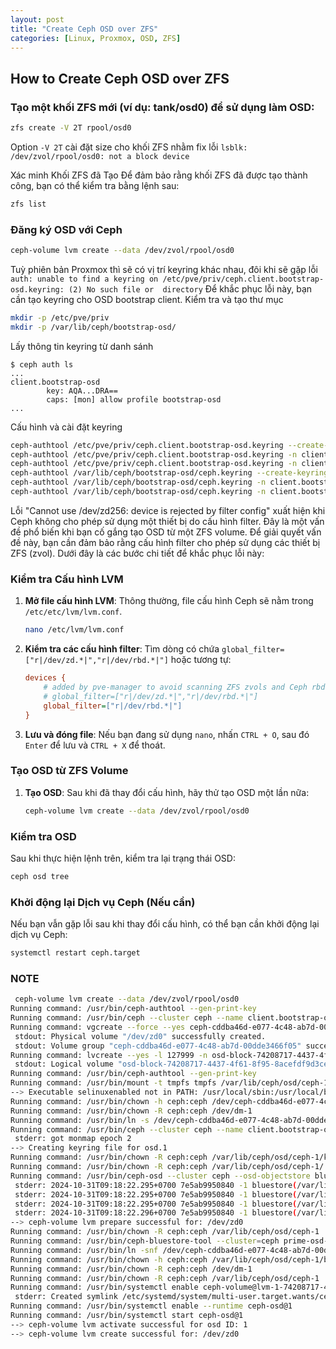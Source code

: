 ```yaml
---
layout: post
title: "Create Ceph OSD over ZFS"
categories: [Linux, Proxmox, OSD, ZFS]
---
```


How to Create Ceph OSD over ZFS
---

### **Tạo một khối ZFS mới (ví dụ: tank/osd0) để sử dụng làm OSD:**
   ```bash
   zfs create -V 2T rpool/osd0
   ```
   Option `-V 2T` cài đặt size cho khối ZFS nhằm fix lỗi `lsblk: /dev/zvol/rpool/osd0: not a block device`

   Xác minh Khối ZFS đã Tạo
   Để đảm bảo rằng khối ZFS đã được tạo thành công, bạn có thể kiểm tra bằng lệnh sau:
   ```bash
   zfs list
   ```

### **Đăng ký OSD với Ceph**
   ```bash
   ceph-volume lvm create --data /dev/zvol/rpool/osd0
   ```
   Tuỳ  phiên bản Proxmox thì sẽ có vị trí keyring khác nhau, đôi khi sẽ gặp lỗi `auth: unable to find a keyring on /etc/pve/priv/ceph.client.bootstrap-osd.keyring: (2) No such file or  directory`
   Để khắc phục lỗi này, bạn cần tạo keyring cho OSD bootstrap client.
   Kiểm tra và tạo thư mục
   ```bash
   mkdir -p /etc/pve/priv
   mkdir -p /var/lib/ceph/bootstrap-osd/
   ```
   Lấy thông tin keyring từ danh sánh
   ```
   $ ceph auth ls
   ...
   client.bootstrap-osd
           key: AQA...DRA==
           caps: [mon] allow profile bootstrap-osd
   ...
   ```
   Cấu hình và cài đặt keyring
   ```bash
   ceph-authtool /etc/pve/priv/ceph.client.bootstrap-osd.keyring --create-keyring --gen-key -n client.bootstrap-osd
   ceph-authtool /etc/pve/priv/ceph.client.bootstrap-osd.keyring -n client.bootstrap-osd --add-key AQA...DRA==
   ceph-authtool /etc/pve/priv/ceph.client.bootstrap-osd.keyring -n client.bootstrap-osd --cap mon "allow profile bootstrap-osd"
   ceph-authtool /var/lib/ceph/bootstrap-osd/ceph.keyring --create-keyring --gen-key -n client.bootstrap-osd
   ceph-authtool /var/lib/ceph/bootstrap-osd/ceph.keyring -n client.bootstrap-osd --add-key AQA...DRA==
   ceph-authtool /var/lib/ceph/bootstrap-osd/ceph.keyring -n client.bootstrap-osd --cap mon "allow profile bootstrap-osd"
   ```

   Lỗi "Cannot use /dev/zd256: device is rejected by filter config" xuất hiện khi Ceph không cho phép sử dụng một thiết bị do cấu hình filter. Đây là một vấn đề phổ biến khi bạn cố gắng tạo OSD từ một ZFS volume.
   Để giải quyết vấn đề này, bạn cần đảm bảo rằng cấu hình filter cho phép sử dụng các thiết bị ZFS (zvol). Dưới đây là các bước chi tiết để khắc phục lỗi này: 

### **Kiểm tra Cấu hình LVM**

1. **Mở file cấu hình LVM**:
   Thông thường, file cấu hình Ceph sẽ nằm trong `/etc/etc/lvm/lvm.conf`.
   ```bash
   nano /etc/lvm/lvm.conf
   ```

2. **Kiểm tra các cấu hình filter**:
   Tìm dòng có chứa `global_filter=["r|/dev/zd.*|","r|/dev/rbd.*|"]` hoặc tương tự:
   ```ini
   devices {
       # added by pve-manager to avoid scanning ZFS zvols and Ceph rbds
       # global_filter=["r|/dev/zd.*|","r|/dev/rbd.*|"]
       global_filter=["r|/dev/rbd.*|"]
   }
   ```

3. **Lưu và đóng file**:
   Nếu bạn đang sử dụng `nano`, nhấn `CTRL + O`, sau đó `Enter` để lưu và `CTRL + X` để thoát.

### **Tạo OSD từ ZFS Volume**

1. **Tạo OSD**:
   Sau khi đã thay đổi cấu hình, hãy thử tạo OSD một lần nữa:
   ```bash
   ceph-volume lvm create --data /dev/zvol/rpool/osd0
   ```

### **Kiểm tra OSD**

   Sau khi thực hiện lệnh trên, kiểm tra lại trạng thái OSD:
   ```bash
   ceph osd tree
   ```

### **Khởi động lại Dịch vụ Ceph (Nếu cần)**

   Nếu bạn vẫn gặp lỗi sau khi thay đổi cấu hình, có thể bạn cần khởi động lại dịch vụ Ceph:
   ```bash
   systemctl restart ceph.target
   ```

### **NOTE**
```bash
 ceph-volume lvm create --data /dev/zvol/rpool/osd0
Running command: /usr/bin/ceph-authtool --gen-print-key
Running command: /usr/bin/ceph --cluster ceph --name client.bootstrap-osd --keyring /var/lib/ceph/bootstrap-osd/ceph.keyring -i - osd new 74208717-4437-4f61-8f95-8acefdf9d3ce
Running command: vgcreate --force --yes ceph-cddba46d-e077-4c48-ab7d-00dde3466f05 /dev/zd0
 stdout: Physical volume "/dev/zd0" successfully created.
 stdout: Volume group "ceph-cddba46d-e077-4c48-ab7d-00dde3466f05" successfully created
Running command: lvcreate --yes -l 127999 -n osd-block-74208717-4437-4f61-8f95-8acefdf9d3ce ceph-cddba46d-e077-4c48-ab7d-00dde3466f05
 stdout: Logical volume "osd-block-74208717-4437-4f61-8f95-8acefdf9d3ce" created.
Running command: /usr/bin/ceph-authtool --gen-print-key
Running command: /usr/bin/mount -t tmpfs tmpfs /var/lib/ceph/osd/ceph-1
--> Executable selinuxenabled not in PATH: /usr/local/sbin:/usr/local/bin:/usr/sbin:/usr/bin:/sbin:/bin
Running command: /usr/bin/chown -h ceph:ceph /dev/ceph-cddba46d-e077-4c48-ab7d-00dde3466f05/osd-block-74208717-4437-4f61-8f95-8acefdf9d3ce
Running command: /usr/bin/chown -R ceph:ceph /dev/dm-1
Running command: /usr/bin/ln -s /dev/ceph-cddba46d-e077-4c48-ab7d-00dde3466f05/osd-block-74208717-4437-4f61-8f95-8acefdf9d3ce /var/lib/ceph/osd/ceph-1/block
Running command: /usr/bin/ceph --cluster ceph --name client.bootstrap-osd --keyring /var/lib/ceph/bootstrap-osd/ceph.keyring mon getmap -o /var/lib/ceph/osd/ceph-1/activate.monmap
 stderr: got monmap epoch 2
--> Creating keyring file for osd.1
Running command: /usr/bin/chown -R ceph:ceph /var/lib/ceph/osd/ceph-1/keyring
Running command: /usr/bin/chown -R ceph:ceph /var/lib/ceph/osd/ceph-1/
Running command: /usr/bin/ceph-osd --cluster ceph --osd-objectstore bluestore --mkfs -i 1 --monmap /var/lib/ceph/osd/ceph-1/activate.monmap --keyfile - --osd-data /var/lib/ceph/osd/ceph-1/ --osd-uuid 74208717-4437-4f61-8f95-8acefdf9d3ce --setuser ceph --setgroup ceph
 stderr: 2024-10-31T09:18:22.295+0700 7e5ab9950840 -1 bluestore(/var/lib/ceph/osd/ceph-1//block) _read_bdev_label unable to decode label at offset 102: void bluestore_bdev_label_t::decode(ceph::buffer::v15_2_0::list::const_iterator&) decode past end of struct encoding: Malformed input [buffer:3]
 stderr: 2024-10-31T09:18:22.295+0700 7e5ab9950840 -1 bluestore(/var/lib/ceph/osd/ceph-1//block) _read_bdev_label unable to decode label at offset 102: void bluestore_bdev_label_t::decode(ceph::buffer::v15_2_0::list::const_iterator&) decode past end of struct encoding: Malformed input [buffer:3]
 stderr: 2024-10-31T09:18:22.295+0700 7e5ab9950840 -1 bluestore(/var/lib/ceph/osd/ceph-1//block) _read_bdev_label unable to decode label at offset 102: void bluestore_bdev_label_t::decode(ceph::buffer::v15_2_0::list::const_iterator&) decode past end of struct encoding: Malformed input [buffer:3]
 stderr: 2024-10-31T09:18:22.296+0700 7e5ab9950840 -1 bluestore(/var/lib/ceph/osd/ceph-1/) _read_fsid unparsable uuid
--> ceph-volume lvm prepare successful for: /dev/zd0
Running command: /usr/bin/chown -R ceph:ceph /var/lib/ceph/osd/ceph-1
Running command: /usr/bin/ceph-bluestore-tool --cluster=ceph prime-osd-dir --dev /dev/ceph-cddba46d-e077-4c48-ab7d-00dde3466f05/osd-block-74208717-4437-4f61-8f95-8acefdf9d3ce --path /var/lib/ceph/osd/ceph-1 --no-mon-config
Running command: /usr/bin/ln -snf /dev/ceph-cddba46d-e077-4c48-ab7d-00dde3466f05/osd-block-74208717-4437-4f61-8f95-8acefdf9d3ce /var/lib/ceph/osd/ceph-1/block
Running command: /usr/bin/chown -h ceph:ceph /var/lib/ceph/osd/ceph-1/block
Running command: /usr/bin/chown -R ceph:ceph /dev/dm-1
Running command: /usr/bin/chown -R ceph:ceph /var/lib/ceph/osd/ceph-1
Running command: /usr/bin/systemctl enable ceph-volume@lvm-1-74208717-4437-4f61-8f95-8acefdf9d3ce
 stderr: Created symlink /etc/systemd/system/multi-user.target.wants/ceph-volume@lvm-1-74208717-4437-4f61-8f95-8acefdf9d3ce.service → /lib/systemd/system/ceph-volume@.service.
Running command: /usr/bin/systemctl enable --runtime ceph-osd@1
Running command: /usr/bin/systemctl start ceph-osd@1
--> ceph-volume lvm activate successful for osd ID: 1
--> ceph-volume lvm create successful for: /dev/zd0
```
